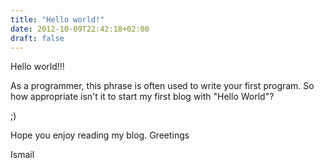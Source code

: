 ```yaml
---
title: "Hello world!"
date: 2012-10-09T22:42:18+02:00
draft: false
---
```

Hello world!!!

As a programmer, this phrase is often used to write your first program.
So how appropriate isn't it to start my first blog with "Hello World"?

;)

Hope you enjoy reading my blog.
Greetings

Ismail